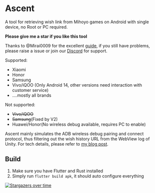# Ascent
A tool for retrieving wish link from Mihoyo games on Android with single device, no Root or PC required.

**Please give me a star if you like this tool**

Thanks to @Mirai0009 for the excellent [guide](https://gist.github.com/Mirai0009/8615e52e09083de9c0ea2dc00dc62ea8), if you still have problems, please raise a issue or join our [Discord](https://discord.com/invite/6v6HEUaRWk) for support.

Supported:

+ Xiaomi
+ Honor
+ Samsung
+ Vivo/iQOO (Only Android 14, other versions need interaction with customer service)
+ ....mostly all brands

Not supported:

+ ~~Vivo/iQOO~~
+ ~~Samsung~~(Fixed by V2)
+ Huawei/Honor(No wireless debug available, requires PC to enable)

Ascent mainly simulates the ADB wireless debug pairing and connect protocol, thus filtering out the wish history URL from the WebView log of Unity. For tech details, please refer to [my blog post](https://403f.cafe/p/adb-tls-protocol/).



## Build

1. Make sure you have Flutter and Rust installed
2. Simply run `flutter build apk`, it should auto configure everything



[![Stargazers over time](https://starchart.cc/4o3F/Ascent.svg?variant=adaptive)](https://starchart.cc/4o3F/Ascent)